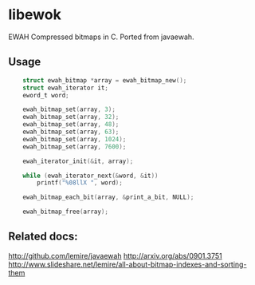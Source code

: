 libewok
=======

EWAH Compressed bitmaps in C. Ported from javaewah.

Usage
-----

```c
	struct ewah_bitmap *array = ewah_bitmap_new();
	struct ewah_iterator it;
	eword_t word;

	ewah_bitmap_set(array, 3);
	ewah_bitmap_set(array, 32);
	ewah_bitmap_set(array, 48);
	ewah_bitmap_set(array, 63);
	ewah_bitmap_set(array, 1024);
	ewah_bitmap_set(array, 7600);

	ewah_iterator_init(&it, array);

	while (ewah_iterator_next(&word, &it))
		printf("%08llX ", word);

	ewah_bitmap_each_bit(array, &print_a_bit, NULL);

    ewah_bitmap_free(array);
````

Related docs:
------------

http://github.com/lemire/javaewah
http://arxiv.org/abs/0901.3751
http://www.slideshare.net/lemire/all-about-bitmap-indexes-and-sorting-them
